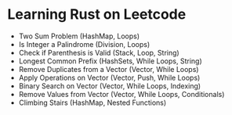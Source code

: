# Learning Rust on Leetcode

- Two Sum Problem (HashMap, Loops)
- Is Integer a Palindrome (Division, Loops)
- Check if Parenthesis is Valid (Stack, Loop, String)
- Longest Common Prefix (HashSets, While Loops, String)
- Remove Duplicates from a Vector (Vector, While Loops)
- Apply Operations on Vector (Vector, Push, While Loops)
- Binary Search on Vector (Vector, While Loops, Indexing)
- Remove Values from Vector (Vector, While Loops, Conditionals)
- Climbing Stairs (HashMap, Nested Functions)